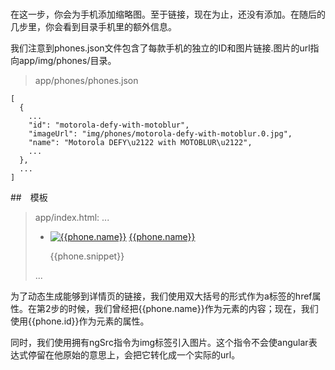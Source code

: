 #

在这一步，你会为手机添加缩略图。至于链接，现在为止，还没有添加。在随后的几步里，你会看到目录手机里的额外信息。

我们注意到phones.json文件包含了每款手机的独立的ID和图片链接.图片的url指向app/img/phones/目录。

> app/phones/phones.json

	[
	  {
	    ...
	    "id": "motorola-defy-with-motoblur",
	    "imageUrl": "img/phones/motorola-defy-with-motoblur.0.jpg",
	    "name": "Motorola DEFY\u2122 with MOTOBLUR\u2122",
	    ...
	  },
	  ...
	]

##　模板
> app/index.html:
...
        <ul class="phones">
          <li ng-repeat="phone in phones | filter:query | orderBy:orderProp" class="thumbnail">
            <a href="#/phones/{{phone.id}}" class="thumb"><img ng-src="{{phone.imageUrl}}" alt="{{phone.name}}"></a>
            <a href="#/phones/{{phone.id}}">{{phone.name}}</a>
            <p>{{phone.snippet}}</p>
          </li>
        </ul>
...

为了动态生成能够到详情页的链接，我们使用双大括号的形式作为a标签的href属性。在第2步的时候，我们曾经把{{phone.name}}作为元素的内容；现在，我们使用{{phone.id}}作为元素的属性。

同时，我们使用拥有ngSrc指令为img标签引入图片。这个指令不会使angular表达式停留在他原始的意思上，会把它转化成一个实际的url。


